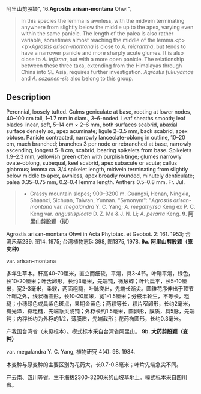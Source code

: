 阿里山剪股颖",
16.**Agrostis arisan-montana** Ohwi",

> In this species the lemma is awnless, with the midvein terminating anywhere from slightly below the middle up to the apex, varying even within the same panicle. The length of the palea is also rather variable, sometimes almost reaching the middle of the lemma.&lt;p&gt;&lt;p&gt;*Agrostis arisan-montana* is close to *A. micrantha*, but tends to have a narrower panicle and more sharply acute glumes. It is also close to *A. infirma*, but with a more open panicle. The relationship between these three taxa, extending from the Himalayas through China into SE Asia, requires further investigation. *Agrostis fukuyamae* and *A. sozanen-sis* also belong to this group.

## Description
Perennial, loosely tufted. Culms geniculate at base, rooting at lower nodes, 40–100 cm tall, 1–1.7 mm in diam., 3–6-noded. Leaf sheaths smooth; leaf blades linear, soft, 5–14 cm × 2–6 mm, both surfaces scabrid, abaxial surface densely so, apex acuminate; ligule 2–3.5 mm, back scabrid, apex obtuse. Panicle contracted, narrowly lanceolate-oblong in outline, 10–20 cm, much branched; branches 3 per node or rebranched at base, narrowly ascending, longest 5–8 cm, scabrid, bearing spikelets from base. Spikelets 1.9–2.3 mm, yellowish green often with purplish tinge; glumes narrowly ovate-oblong, subequal, keel scabrid, apex subacute or acute; callus glabrous; lemma ca. 3/4 spikelet length, midvein terminating from slightly below middle to apex, awnless, apex broadly rounded, minutely denticulate; palea 0.35–0.75 mm, 0.2–0.4 lemma length. Anthers 0.5–0.8 mm. Fr. Jul.

> * Grassy mountain slopes; 900–3200 m. Guangxi, Henan, Ningxia, Shaanxi, Sichuan, Taiwan, Yunnan.
  "Synonym": "*Agrostis arisan-montana* var. *megalandra* Y. C. Yang; *A. megathyrsa* Keng ex P. C. Keng var. *angustispicata* D. Z. Ma &amp; J. N. Li; *A. perarta* Keng.
**9. 阿里山剪股颖（拟）**

Agrostis arisan-montana Ohwi in Acta Phytotax. et Geobot. 2: 161. 1953; 台湾禾草239. 图14. 1975; 台湾植物志5: 398, 图1375, 1978.
**9a. 阿里山剪股颖（原变种）**

var. arisan-montana

多年生草本。秆高40-70厘米，直立而细软，平滑，具3-4节。叶鞘平滑，绿色，长10-20厘米；叶舌卵形，长约3毫米，先端钝，微破碎；叶片扁平，长5-10厘米，宽2-3毫米，柔软，两面粗糙，叶脉突出，先端长渐尖。圆锥花序伸出于顶节叶鞘之外，线状椭圆形，长10-20厘米，宽1-1.5厘米；分枝半轮生，不等长，粗糙；小穗绿色或具紫色斑点，果期金黄色；两颖等长，颖片窄卵形，长约2毫米，有光泽，脊粗糙，先端急尖或钝；外稃长约1.5毫米，圆卵形，膜质，具5脉，先端钝；内稃长约为外稃的1/2，薄膜质，先端截形；花药椭圆形，长约0.3毫米。

产我国台湾省（未见标本）。模式标本采自台湾省阿里山。
**9b. 大药剪股颖（变种）**

var. megalandra Y. C. Yang, 植物研究 4(4): 98. 1984.

本变种与原变种的主要区别为花药大，长0.7-0.8毫米；叶片先端急尖不同。

产云南、四川等省。生于海拔2300-3200米的山坡草地上。模式标本采自四川省。
